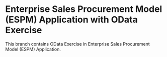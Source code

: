 # Enterprise Sales Procurement Model (ESPM) Application with OData Exercise
This branch contains OData Exercise in Enterprise Sales Procurement Model (ESPM) Application.
